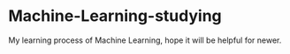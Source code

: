 # Machine-Learning-studying
My learning process of Machine Learning, hope it will be helpful for newer. 
